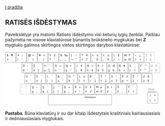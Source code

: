 [Į pradžią](../README.md)

RATISĖS IŠDĖSTYMAS
-----------------------

Paveikslėlyje yra matomi Ratisės išdėstymo visi keturių lygių ženklai. Palšiau pažymėta ne visose klaviatūrose būnantis brūkšnelio mygkukas bei __Z__ mygtuko galimos skirtingos vietos skirtingos darybos klaviatūrose:

![Ratisės išdėstymas](images/lek_ratise_layout.png)

__Pastaba__. Būna klaviatūrų ir su dar kitaip išdėstytais kraštiniais kairiausiasiais ir dešiniausiasiais mygtukais.
